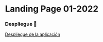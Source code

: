 # Landing Page 01-2022

### Despliegue 🚀
[Despliegue de la aplicación](https://unruffled-hypatia-db1929.netlify.app/)
